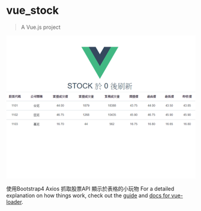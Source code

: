 # vue_stock

> A Vue.js project

![image](https://github.com/Jdonggit/vue_stock/blob/master/%E8%82%A1%E7%A5%A8API%E4%B8%B2%E6%8E%A5.png)

使用Bootstrap4 Axios 抓取股票API 顯示於表格的小玩物
For a detailed explanation on how things work, check out the [guide](http://vuejs-templates.github.io/webpack/) and [docs for vue-loader](http://vuejs.github.io/vue-loader).
